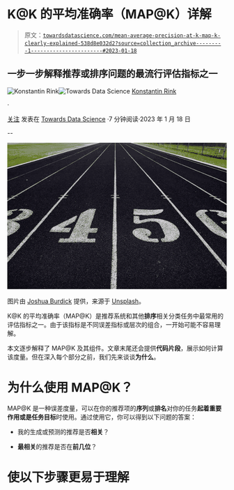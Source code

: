 # K@K 的平均准确率（MAP@K）详解

> 原文：[`towardsdatascience.com/mean-average-precision-at-k-map-k-clearly-explained-538d8e032d2?source=collection_archive---------1-----------------------#2023-01-18`](https://towardsdatascience.com/mean-average-precision-at-k-map-k-clearly-explained-538d8e032d2?source=collection_archive---------1-----------------------#2023-01-18)

## 一步一步解释推荐或排序问题的最流行评估指标之一

[](https://konstantin-rink.medium.com/?source=post_page-----538d8e032d2--------------------------------)![Konstantin Rink](https://konstantin-rink.medium.com/?source=post_page-----538d8e032d2--------------------------------)[](https://towardsdatascience.com/?source=post_page-----538d8e032d2--------------------------------)![Towards Data Science](https://towardsdatascience.com/?source=post_page-----538d8e032d2--------------------------------) [Konstantin Rink](https://konstantin-rink.medium.com/?source=post_page-----538d8e032d2--------------------------------)

·

[关注](https://medium.com/m/signin?actionUrl=https%3A%2F%2Fmedium.com%2F_%2Fsubscribe%2Fuser%2F337427fde9f0&operation=register&redirect=https%3A%2F%2Ftowardsdatascience.com%2Fmean-average-precision-at-k-map-k-clearly-explained-538d8e032d2&user=Konstantin+Rink&userId=337427fde9f0&source=post_page-337427fde9f0----538d8e032d2---------------------post_header-----------) 发表在 [Towards Data Science](https://towardsdatascience.com/?source=post_page-----538d8e032d2--------------------------------) ·7 分钟阅读·2023 年 1 月 18 日[](https://medium.com/m/signin?actionUrl=https%3A%2F%2Fmedium.com%2F_%2Fvote%2Ftowards-data-science%2F538d8e032d2&operation=register&redirect=https%3A%2F%2Ftowardsdatascience.com%2Fmean-average-precision-at-k-map-k-clearly-explained-538d8e032d2&user=Konstantin+Rink&userId=337427fde9f0&source=-----538d8e032d2---------------------clap_footer-----------)

--

[](https://medium.com/m/signin?actionUrl=https%3A%2F%2Fmedium.com%2F_%2Fbookmark%2Fp%2F538d8e032d2&operation=register&redirect=https%3A%2F%2Ftowardsdatascience.com%2Fmean-average-precision-at-k-map-k-clearly-explained-538d8e032d2&source=-----538d8e032d2---------------------bookmark_footer-----------)![](img/f8af88de2aaea97d6425f70111af801f.png)

图片由 [Joshua Burdick](https://unsplash.com/de/@gadgetpastor) 提供，来源于 [Unsplash](https://unsplash.com/de/Fotos/0xpFNUjzdbw)。

K@K 的平均准确率（MAP@K）是推荐系统和其他**排序**相关分类任务中最常用的评估指标之一。由于该指标是不同误差指标或层次的组合，一开始可能不容易理解。

本文逐步解释了 MAP@K 及其组件。文章末尾还会提供**代码片段**，展示如何计算该度量。但在深入每个部分之前，我们先来谈谈**为什么**。

# 为什么使用 MAP@K？

MAP@K 是一种误差度量，可以在你的推荐项的**序列**或**排名**对你的任务**起着重要作用或是任务目标**时使用。通过使用它，你可以得到以下问题的答案：

+   我的生成或预测的推荐是否**相关**？

+   **最相关**的推荐是否在**前几位**？

# 使以下步骤更易于理解
